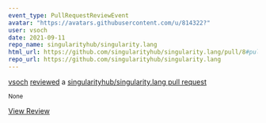 ```yaml
---
event_type: PullRequestReviewEvent
avatar: "https://avatars.githubusercontent.com/u/814322?"
user: vsoch
date: 2021-09-11
repo_name: singularityhub/singularity.lang
html_url: https://github.com/singularityhub/singularity.lang/pull/8#pullrequestreview-751944774
repo_url: https://github.com/singularityhub/singularity.lang
---
```


<a href='https://github.com/vsoch' target='_blank'>vsoch</a> <a href='https://github.com/singularityhub/singularity.lang/pull/8#pullrequestreview-751944774' target='_blank'>reviewed</a> a <a href='https://github.com/singularityhub/singularity.lang/pull/8' target='_blank'>singularityhub/singularity.lang pull request</a>

<small>None</small>

<a href='https://github.com/singularityhub/singularity.lang/pull/8#pullrequestreview-751944774' target='_blank'>View Review</a>